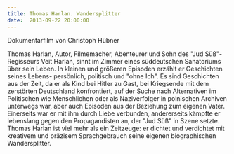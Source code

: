 ```yaml
---
title: Thomas Harlan. Wandersplitter
date:  2013-09-22 20:00:00
---
```


Dokumentarfilm von Christoph Hübner



Thomas Harlan, Autor, Filmemacher, Abenteurer und Sohn des "Jud Süß"-
Regisseurs Veit Harlan, sinnt im Zimmer eines süddeutschen Sanatoriums
über sein Leben. In kleinen und größeren Episoden erzählt er Geschichten
seines Lebens- persönlich, politisch und "ohne Ich". Es sind Geschichten
aus der Zeit, da er als Kind bei Hitler zu Gast, bei Kriegsende mit dem
zerstörten Deutschland konfrontiert, auf der Suche nach Alternativen im
Politischen wie Menschlichen oder als Naziverfolger in polnischen Archiven
unterwegs war, aber auch Episoden aus der Beziehung zum eigenen
Vater. Einerseits war er mit ihm durch Liebe verbunden, andererseits
kämpfte er lebenslang gegen den Propagandisten an, der "Jud Süß" in Szene
setzte. Thomas Harlan ist viel mehr als ein Zeitzeuge: er dichtet und
verdichtet mit kreativem und präzisem Sprachgebrauch seine eigenen
biographischen Wandersplitter.


